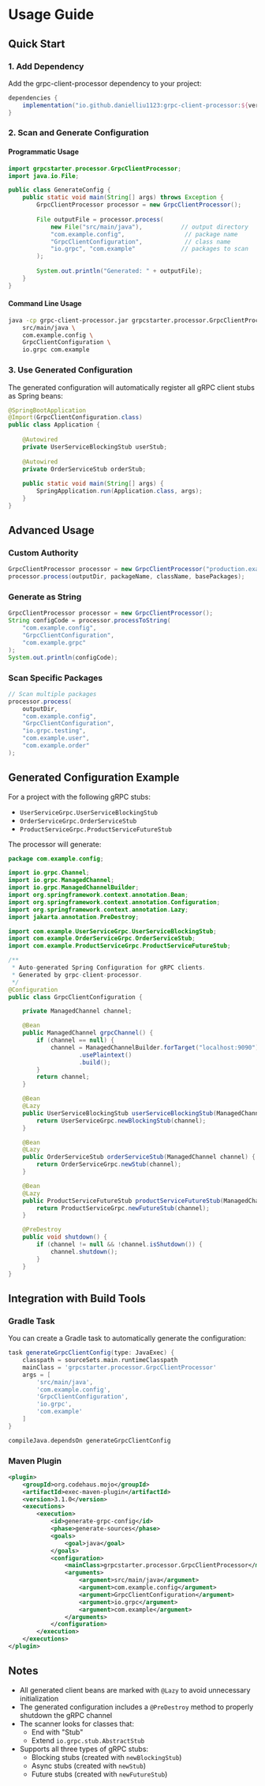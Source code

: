 # Usage Guide

## Quick Start

### 1. Add Dependency

Add the grpc-client-processor dependency to your project:

```gradle
dependencies {
    implementation("io.github.danielliu1123:grpc-client-processor:${version}")
}
```

### 2. Scan and Generate Configuration

#### Programmatic Usage

```java
import grpcstarter.processor.GrpcClientProcessor;
import java.io.File;

public class GenerateConfig {
    public static void main(String[] args) throws Exception {
        GrpcClientProcessor processor = new GrpcClientProcessor();
        
        File outputFile = processor.process(
            new File("src/main/java"),           // output directory
            "com.example.config",                 // package name
            "GrpcClientConfiguration",            // class name
            "io.grpc", "com.example"             // packages to scan
        );
        
        System.out.println("Generated: " + outputFile);
    }
}
```

#### Command Line Usage

```bash
java -cp grpc-client-processor.jar grpcstarter.processor.GrpcClientProcessor \
    src/main/java \
    com.example.config \
    GrpcClientConfiguration \
    io.grpc com.example
```

### 3. Use Generated Configuration

The generated configuration will automatically register all gRPC client stubs as Spring beans:

```java
@SpringBootApplication
@Import(GrpcClientConfiguration.class)
public class Application {
    
    @Autowired
    private UserServiceBlockingStub userStub;
    
    @Autowired
    private OrderServiceStub orderStub;
    
    public static void main(String[] args) {
        SpringApplication.run(Application.class, args);
    }
}
```

## Advanced Usage

### Custom Authority

```java
GrpcClientProcessor processor = new GrpcClientProcessor("production.example.com:443");
processor.process(outputDir, packageName, className, basePackages);
```

### Generate as String

```java
GrpcClientProcessor processor = new GrpcClientProcessor();
String configCode = processor.processToString(
    "com.example.config",
    "GrpcClientConfiguration",
    "com.example.grpc"
);
System.out.println(configCode);
```

### Scan Specific Packages

```java
// Scan multiple packages
processor.process(
    outputDir,
    "com.example.config",
    "GrpcClientConfiguration",
    "io.grpc.testing",
    "com.example.user",
    "com.example.order"
);
```

## Generated Configuration Example

For a project with the following gRPC stubs:
- `UserServiceGrpc.UserServiceBlockingStub`
- `OrderServiceGrpc.OrderServiceStub`
- `ProductServiceGrpc.ProductServiceFutureStub`

The processor will generate:

```java
package com.example.config;

import io.grpc.Channel;
import io.grpc.ManagedChannel;
import io.grpc.ManagedChannelBuilder;
import org.springframework.context.annotation.Bean;
import org.springframework.context.annotation.Configuration;
import org.springframework.context.annotation.Lazy;
import jakarta.annotation.PreDestroy;

import com.example.UserServiceGrpc.UserServiceBlockingStub;
import com.example.OrderServiceGrpc.OrderServiceStub;
import com.example.ProductServiceGrpc.ProductServiceFutureStub;

/**
 * Auto-generated Spring Configuration for gRPC clients.
 * Generated by grpc-client-processor.
 */
@Configuration
public class GrpcClientConfiguration {

    private ManagedChannel channel;

    @Bean
    public ManagedChannel grpcChannel() {
        if (channel == null) {
            channel = ManagedChannelBuilder.forTarget("localhost:9090")
                    .usePlaintext()
                    .build();
        }
        return channel;
    }

    @Bean
    @Lazy
    public UserServiceBlockingStub userServiceBlockingStub(ManagedChannel channel) {
        return UserServiceGrpc.newBlockingStub(channel);
    }

    @Bean
    @Lazy
    public OrderServiceStub orderServiceStub(ManagedChannel channel) {
        return OrderServiceGrpc.newStub(channel);
    }

    @Bean
    @Lazy
    public ProductServiceFutureStub productServiceFutureStub(ManagedChannel channel) {
        return ProductServiceGrpc.newFutureStub(channel);
    }

    @PreDestroy
    public void shutdown() {
        if (channel != null && !channel.isShutdown()) {
            channel.shutdown();
        }
    }
}
```

## Integration with Build Tools

### Gradle Task

You can create a Gradle task to automatically generate the configuration:

```gradle
task generateGrpcClientConfig(type: JavaExec) {
    classpath = sourceSets.main.runtimeClasspath
    mainClass = 'grpcstarter.processor.GrpcClientProcessor'
    args = [
        'src/main/java',
        'com.example.config',
        'GrpcClientConfiguration',
        'io.grpc',
        'com.example'
    ]
}

compileJava.dependsOn generateGrpcClientConfig
```

### Maven Plugin

```xml
<plugin>
    <groupId>org.codehaus.mojo</groupId>
    <artifactId>exec-maven-plugin</artifactId>
    <version>3.1.0</version>
    <executions>
        <execution>
            <id>generate-grpc-config</id>
            <phase>generate-sources</phase>
            <goals>
                <goal>java</goal>
            </goals>
            <configuration>
                <mainClass>grpcstarter.processor.GrpcClientProcessor</mainClass>
                <arguments>
                    <argument>src/main/java</argument>
                    <argument>com.example.config</argument>
                    <argument>GrpcClientConfiguration</argument>
                    <argument>io.grpc</argument>
                    <argument>com.example</argument>
                </arguments>
            </configuration>
        </execution>
    </executions>
</plugin>
```

## Notes

- All generated client beans are marked with `@Lazy` to avoid unnecessary initialization
- The generated configuration includes a `@PreDestroy` method to properly shutdown the gRPC channel
- The scanner looks for classes that:
  - End with "Stub"
  - Extend `io.grpc.stub.AbstractStub`
- Supports all three types of gRPC stubs:
  - Blocking stubs (created with `newBlockingStub`)
  - Async stubs (created with `newStub`)
  - Future stubs (created with `newFutureStub`)


